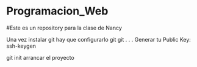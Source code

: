 Programacion_Web
================

#Este es un repository para la clase de Nancy

Una vez instalar git 
hay que configurarlo
git 
git
.
.
.
Generar tu Public Key:
ssh-keygen

git init 
arrancar el proyecto
